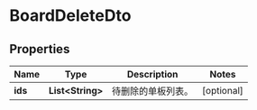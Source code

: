 
# BoardDeleteDto

## Properties
Name | Type | Description | Notes
------------ | ------------- | ------------- | -------------
**ids** | **List&lt;String&gt;** | 待删除的单板列表。 |  [optional]



